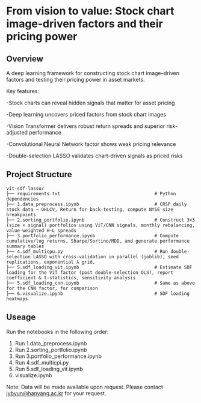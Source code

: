 # From vision to value: Stock chart image-driven factors and their pricing power



## Overview

A deep learning framework for constructing stock chart image–driven factors and testing their pricing power in asset markets.

Key features:

-Stock charts can reveal hidden signals that matter for asset pricing

-Deep learning uncovers priced factors from stock chart images

-Vision Transformer delivers robust return spreads and superior risk-adjusted performance

-Convolutional Neural Network factor shows weak pricing relevance

-Double-selection LASSO validates chart-driven signals as priced risks

## Project Structure
```
vit-sdf-lasso/
├── requirements.txt                                   # Python dependencies
├── 1.data_preprocess.ipynb                            # CRSP daily stock data → OHLCV, Return for back-testing, compute NYSE size breakpoints
├── 2.sorting_portfolio.ipynb                          # Construct 3×3 (size × signal) portfolios using ViT/CNN signals, monthly rebalancing, value-weighted H−L spreads
├── 3.portfolio_performance.ipynb                      # Compute cumulative/log returns, Sharpe/Sortino/MDD, and generate performance summary tables
├── 4.sdf_multicpu.py                                  # Run double-selection LASSO with cross-validation in parallel (joblib), seed replications, exponential λ grid, 
├── 5.sdf_loading_vit.ipynb                            # Estimate SDF loading for the ViT factor (post double-selection OLS), report coefficient & t-statistics, sensitivity analysis 
├── 5.sdf_loading_cnn.ipynb                            # Same as above for the CNN factor, for comparison
├── 6.visualize.ipynb                                  # SDF loading heatmaps
```

## Useage
Run the notebooks in the following order:

1. Run 1.data_preprocess.ipynb
2. Run 2.sorting_portfolio.ipynb
3. Run 3.portfolio_performance.ipynb
4. Run 4.sdf_multicpi.py
5. Run 5.sdf_loading_vit.ipynb
6. visualize.ipynb

Note: Data will be made available upon request. Please contact jybyun@hanyang.ac.kr for your request.

                                           
